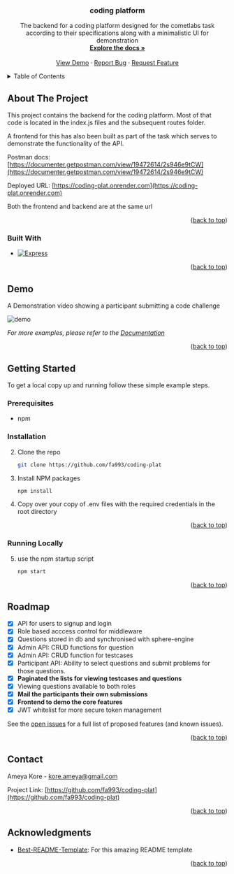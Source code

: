 <a name="readme-top"></a>

<h3 align="center">coding platform</h3>

  <p align="center">
    The backend for a coding platform designed for the cometlabs task according to their specifications along with a minimalistic UI for demonstration
    <br />
    <a href="https://documenter.getpostman.com/view/19472614/2s946e9tCW"><strong>Explore the docs »</strong></a>
    <br />
    <br />
    <a href="https://coding-plat.onrender.com">View Demo</a>
    ·
    <a href="https://github.com/fa993/coding-plat/issues/issues">Report Bug</a>
    ·
    <a href="https://github.com/fa993/coding-plat/issues">Request Feature</a>
  </p>
</div>

<!-- TABLE OF CONTENTS -->
<details>
  <summary>Table of Contents</summary>
  <ol>
    <li>
      <a href="#about-the-project">About The Project</a>
      <ul>
        <li><a href="#built-with">Built With</a></li>
      </ul>
    </li>
    <li><a href="#Demo">Demo</a></li>
    <li>
      <a href="#getting-started">Getting Started</a>
      <ul>
        <li><a href="#prerequisites">Prerequisites</a></li>
        <li><a href="#installation">Installation</a></li>
        <li><a href="#running">Running Locally</a></li>
      </ul>
    </li>
    <li><a href="#roadmap">Roadmap</a></li>
    <li><a href="#contact">Contact</a></li>
    <li><a href="#acknowledgments">Acknowledgments</a></li>

  </ol>
</details>

<!-- ABOUT THE PROJECT -->

## About The Project

This project contains the backend for the coding platform. Most of that code is located in the index.js files and the subsequent routes folder.

A frontend for this has also been built as part of the task which serves to demonstrate the functionality of the API.

Postman docs: [https://documenter.getpostman.com/view/19472614/2s946e9tCW](https://documenter.getpostman.com/view/19472614/2s946e9tCW)

Deployed URL: [https://coding-plat.onrender.com](https://coding-plat.onrender.com)

Both the frontend and backend are at the same url

<p align="right">(<a href="#readme-top">back to top</a>)</p>

### Built With

- [![Express][Express.js]][Expressjs-url]

<p align="right">(<a href="#readme-top">back to top</a>)</p>

## Demo

A Demonstration video showing a participant submitting a code challenge

![demo](./assets/ParticipantSubmission.gif)

_For more examples, please refer to the [Documentation](https://documenter.getpostman.com/view/19472614/2s946e9tCW)_

<p align="right">(<a href="#readme-top">back to top</a>)</p>
<!-- GETTING STARTED -->

## Getting Started

To get a local copy up and running follow these simple example steps.

### Prerequisites

- npm

### Installation

2. Clone the repo
   ```sh
   git clone https://github.com/fa993/coding-plat
   ```
3. Install NPM packages
   ```sh
   npm install
   ```
4. Copy over your copy of .env files with the required credentials in the root directory

<p align="right">(<a href="#readme-top">back to top</a>)</p>

### Running Locally

5. use the npm startup script

   ```sh
   npm start
   ```

   <p align="right">(<a href="#readme-top">back to top</a>)</p>

<!-- ROADMAP -->

## Roadmap

- [x] API for users to signup and login
- [x] Role based acccess control for middleware
- [x] Questions stored in db and synchronised with sphere-engine
- [x] Admin API: CRUD functions for question
- [x] Admin API: CRUD function for testcases
- [x] Participant API: Ability to select questions and submit problems for those questions.
- [x] **Paginated the lists for viewing testcases and questions**
- [x] Viewing questions available to both roles
- [x] **Mail the participants their own submissions**
- [x] **Frontend to demo the core features**
- [x] JWT whitelist for more secure token management

See the [open issues](https://github.com/fa993/coding-plat/issues) for a full list of proposed features (and known issues).

<p align="right">(<a href="#readme-top">back to top</a>)</p>

## Contact

Ameya Kore - kore.ameya@gmail.com

Project Link: [https://github.com/fa993/coding-plat](https://github.com/fa993/coding-plat)

<p align="right">(<a href="#readme-top">back to top</a>)</p>

## Acknowledgments

- [Best-README-Template](https://github.com/othneildrew/Best-README-Template): For this amazing README template

<p align="right">(<a href="#readme-top">back to top</a>)</p>

<!-- MARKDOWN LINKS & IMAGES -->
<!-- https://www.markdownguide.org/basic-syntax/#reference-style-links -->

[Expressjs-url]: https://expressjs.com/
[Express.js]: https://img.shields.io/badge/express.js-%23404d59.svg?style=for-the-badge&logo=express&logoColor=%2361DAFB
